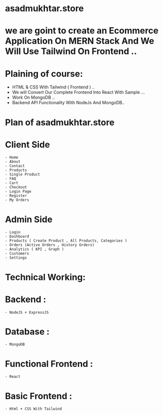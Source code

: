 # asadmukhtar.store
# we are goint to create an Ecommerce Application On MERN Stack And We Will Use Tailwind On Frontend ..
# Plaining of course:
  - HTML & CSS With Tailwind ( Frontend ) ..
  - We will Convert Our Complete Frontend Into React With Sample ...
  - Work On MongoDB ..
  - Backend API Functionality With NodeJs And MongoDB..
# Plan of asadmukhtar.store 
# Client Side
    - Home
    - About
    - Contact
    - Products
    - Single Product
    - FAQ
    - Cart
    - Checkout
    - Login Page
    - Register
    - My Orders
# Admin Side
    - Login
    - Dashboard
    - Products ( Create Product , All Products, Categories )
    - Orders (Active Orders , History Orders)
    - Analytics ( KPI , Graph )
    - Customers 
    - Settings
# Technical Working:
# Backend  :
    - NodeJS + ExpressJS
# Database :
    - MongoDB
# Functional Frontend :
    - React 
# Basic Frontend :
    - Html + CSS With Tailwind
